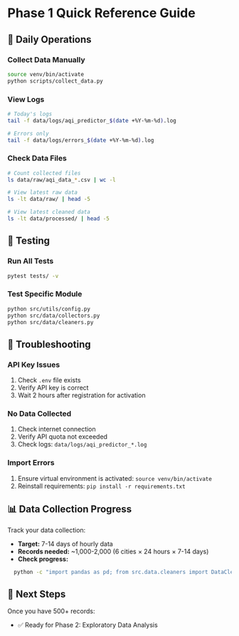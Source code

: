 # Phase 1 Quick Reference Guide

## 🚀 Daily Operations

### Collect Data Manually

```bash
source venv/bin/activate
python scripts/collect_data.py
```

### View Logs

```bash
# Today's logs
tail -f data/logs/aqi_predictor_$(date +%Y-%m-%d).log

# Errors only
tail -f data/logs/errors_$(date +%Y-%m-%d).log
```

### Check Data Files

```bash
# Count collected files
ls data/raw/aqi_data_*.csv | wc -l

# View latest raw data
ls -lt data/raw/ | head -5

# View latest cleaned data
ls -lt data/processed/ | head -5
```

## 🧪 Testing

### Run All Tests

```bash
pytest tests/ -v
```

### Test Specific Module

```bash
python src/utils/config.py
python src/data/collectors.py
python src/data/cleaners.py
```

## 🔧 Troubleshooting

### API Key Issues

1. Check `.env` file exists
2. Verify API key is correct
3. Wait 2 hours after registration for activation

### No Data Collected

1. Check internet connection
2. Verify API quota not exceeded
3. Check logs: `data/logs/aqi_predictor_*.log`

### Import Errors

1. Ensure virtual environment is activated: `source venv/bin/activate`
2. Reinstall requirements: `pip install -r requirements.txt`

## 📊 Data Collection Progress

Track your data collection:

- **Target:** 7-14 days of hourly data
- **Records needed:** ~1,000-2,000 (6 cities × 24 hours × 7-14 days)
- **Check progress:**

```bash
  python -c "import pandas as pd; from src.data.cleaners import DataCleaner; dc = DataCleaner(); df = dc.load_all_raw_data(); print(f'Total records: {len(df)}'); print(f'Date range: {df.timestamp.min()} to {df.timestamp.max()}')"
```

## 🎯 Next Steps

Once you have 500+ records:

- ✅ Ready for Phase 2: Exploratory Data Analysis
